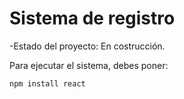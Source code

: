 <h1>Sistema de registro</h1>

-Estado del proyecto: En costrucción.

Para ejecutar el sistema, debes poner:

```npm install react```
